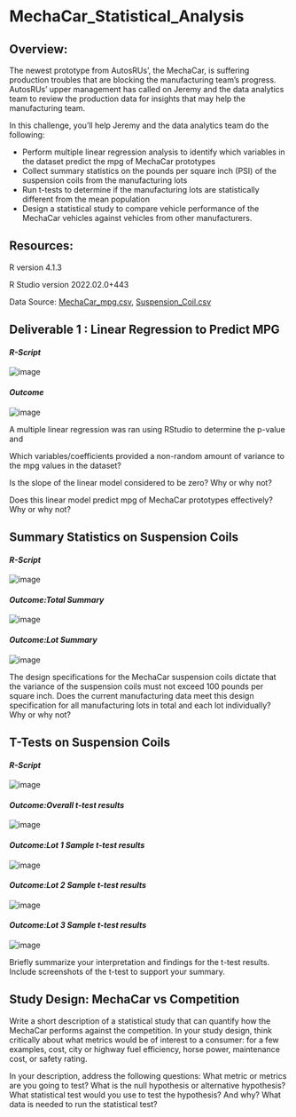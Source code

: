 # MechaCar_Statistical_Analysis

## Overview:

The newest prototype from AutosRUs’, the MechaCar, is suffering production troubles that are blocking the manufacturing team’s progress. AutosRUs’ upper management has called on Jeremy and the data analytics team to review the production data for insights that may help the manufacturing team.

In this challenge, you’ll help Jeremy and the data analytics team do the following:

- Perform multiple linear regression analysis to identify which variables in the dataset predict the mpg of MechaCar prototypes
- Collect summary statistics on the pounds per square inch (PSI) of the suspension coils from the manufacturing lots
- Run t-tests to determine if the manufacturing lots are statistically different from the mean population
- Design a statistical study to compare vehicle performance of the MechaCar vehicles against vehicles from other manufacturers.

## Resources:

R version 4.1.3

R Studio version 2022.02.0+443

Data Source: [MechaCar_mpg.csv](https://github.com/java2509/MechaCar_Statistical_Analysis/blob/main/Resources/MechaCar_mpg.csv), [Suspension_Coil.csv](https://github.com/java2509/MechaCar_Statistical_Analysis/blob/main/Resources/Suspension_Coil.csv)

## Deliverable 1 : Linear Regression to Predict MPG

#### _R-Script_

![image](https://user-images.githubusercontent.com/93900628/158078875-b81be95a-45fe-4338-9015-c162d9f214f8.png)

#### _Outcome_

![image](https://user-images.githubusercontent.com/93900628/158078969-057d5fe9-9e24-4064-a844-84f59cafef56.png)

A multiple linear regression was ran using RStudio to determine the p-value and 

Which variables/coefficients provided a non-random amount of variance to the mpg values in the dataset?

Is the slope of the linear model considered to be zero? Why or why not?

Does this linear model predict mpg of MechaCar prototypes effectively? Why or why not?

## Summary Statistics on Suspension Coils

#### _R-Script_
![image](https://user-images.githubusercontent.com/93900628/158081256-783cd663-5636-4969-8ae0-d86125fed58a.png)

#### _Outcome:Total Summary_

![image](https://user-images.githubusercontent.com/93900628/158081314-51205b76-0649-499f-b613-71447356926f.png)

#### _Outcome:Lot Summary_

![image](https://user-images.githubusercontent.com/93900628/158081350-b6dc53bf-a6db-46fb-add7-8deaffec1619.png)

The design specifications for the MechaCar suspension coils dictate that the variance of the suspension coils must not exceed 100 pounds per square inch. Does the current manufacturing data meet this design specification for all manufacturing lots in total and each lot individually? Why or why not?

## T-Tests on Suspension Coils

#### _R-Script_
![image](https://user-images.githubusercontent.com/93900628/158084424-43a807e9-28d8-4bc3-9f42-e47998d8331a.png)

#### _Outcome:Overall t-test results_
![image](https://user-images.githubusercontent.com/93900628/158084568-c4d98ab6-d543-49cf-bc91-7128f9067c44.png)


#### _Outcome:Lot 1 Sample t-test results_
![image](https://user-images.githubusercontent.com/93900628/158084605-2318e9b7-9ca4-4410-8ab5-74df99d20618.png)

#### _Outcome:Lot 2 Sample t-test results_
![image](https://user-images.githubusercontent.com/93900628/158084635-2158b390-60fa-4750-8027-be9d465a74da.png)

#### _Outcome:Lot 3 Sample t-test results_
![image](https://user-images.githubusercontent.com/93900628/158084671-bdc8dad3-096e-4a4f-a150-ec50ae3eed3d.png)

Briefly summarize your interpretation and findings for the t-test results. Include screenshots of the t-test to support your summary.

 ## Study Design: MechaCar vs Competition
 
 Write a short description of a statistical study that can quantify how the MechaCar performs against the competition. In your study design, think critically about what metrics would be of interest to a consumer: for a few examples, cost, city or highway fuel efficiency, horse power, maintenance cost, or safety rating.
 
In your description, address the following questions:
What metric or metrics are you going to test?
What is the null hypothesis or alternative hypothesis?
What statistical test would you use to test the hypothesis? And why?
What data is needed to run the statistical test?

